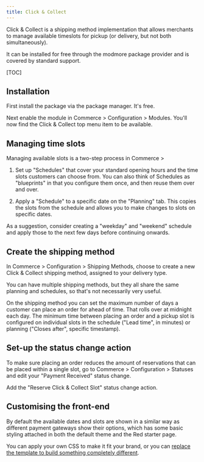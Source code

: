 ```yaml
---
title: Click & Collect
---
```


Click & Collect is a shipping method implementation that allows merchants to manage available timeslots for pickup (or delivery, but not both simultaneously). 

It can be installed for free through the modmore package provider and is covered by standard support.

[TOC]

## Installation

First install the package via the package manager. It's free.

Next enable the module in Commerce > Configuration > Modules. You'll now find the Click & Collect top menu item to be available.

## Managing time slots

Managing available slots is a two-step process in Commerce > 

1. Set up "Schedules" that cover your standard opening hours and the time slots customers can choose from. You can also think of Schedules as "blueprints" in that you configure them once, and then reuse them over and over. 

2. Apply a "Schedule" to a specific date on the "Planning" tab. This copies the slots from the schedule and allows you to make changes to slots on specific dates. 

As a suggestion, consider creating a "weekday" and "weekend" schedule and apply those to the next few days before continuing onwards. 

## Create the shipping method

In Commerce > Configuration > Shipping Methods, choose to create a new Click & Collect shipping method, assigned to your delivery type. 

You can have multiple shipping methods, but they all share the same planning and schedules, so that's not necessarily very useful. 

On the shipping method you can set the maximum number of days a customer can place an order for ahead of time. That rolls over at midnight each day. The minimum time between placing an order and a pickup slot is configured on individual slots in the schedule ("Lead time", in minutes) or planning ("Closes after", specific timestamp). 

## Set-up the status change action

To make sure placing an order reduces the amount of reservations that can be placed within a single slot, go to Commerce > Configuration > Statuses and edit your "Payment Received" status change.

Add the "Reserve Click & Collect Slot" status change action. 

## Customising the front-end

By default the available dates and slots are shown in a similar way as different payment gateways show their options, which has some basic styling attached in both the default theme and the Red starter page. 

You can apply your own CSS to make it fit your brand, or you can [replace the template to build something completely different](Template). 


